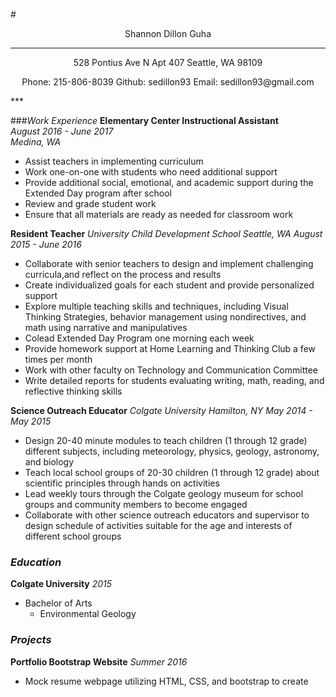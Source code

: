 #<p align="center">Shannon Dillon Guha</p>
***
<p align="center">
528 Pontius Ave N Apt 407 Seattle, WA 98109
</p>
<p align="center">
Phone: 215-806-8039
Github: sedillon93
Email: sedillon93@gmail.com</p>
***

###_Work Experience_
**Elementary Center Instructional Assistant** `                                                ` _August 2016 - June 2017_ <br />
    _Medina, WA_
  - Assist teachers in implementing curriculum
  - Work one-on-one with students who need additional support
  - Provide additional social, emotional, and academic support during the Extended Day program after school
  - Review and grade student work
  - Ensure that all materials are ready as needed for classroom work

**Resident Teacher** _University Child Development School_ _Seattle, WA_ _August 2015 - June 2016_
  - Collaborate with senior teachers to design and implement challenging curricula,​a​nd reflect on the process and results
  - Create individualized goals for each student and provide personalized support
  - Explore multiple teaching skills and techniques, including Visual Thinking Strategies, behavior management using non­directives, and math using narrative and manipulatives
  - Co­lead Extended Day Program one morning each week
  - Provide homework support at Home Learning and Thinking Club a few times per month
  - Work with other faculty on Technology and Communication Committee
  - Write detailed reports for students evaluating writing, math, reading, and reflective thinking skills

**Science Outreach Educator** _Colgate University_ _Hamilton, NY_ _May 2014 - May 2015_
  - Design 20­-40 minute modules to teach children (1​ through 12​ grade) different subjects, including meteorology, physics, geology, astronomy, and biology
  - Teach local school groups of 20-­30 children (1​ through 12​ grade) about scientific principles
through hands­ on activities
  - Lead weekly tours through the Colgate geology museum for school groups and community members to become engaged
  - Collaborate with other science outreach educators and supervisor to design schedule of activities suitable for the age and interests of different school groups


### _Education_
**Colgate University** _2015_
  - Bachelor of Arts
    - Environmental Geology

### _Projects_
**Portfolio Bootstrap Website** _Summer 2016_
  - Mock resume webpage utilizing HTML, CSS, and bootstrap to create
